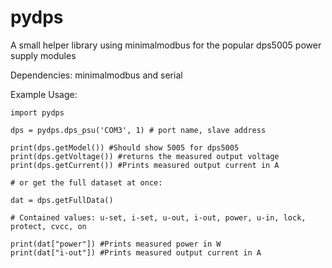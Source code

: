 # pydps
A small helper library using minimalmodbus for the popular dps5005 power supply modules

Dependencies:
minimalmodbus and serial


Example Usage:

    import pydps

    dps = pydps.dps_psu('COM3', 1) # port name, slave address

    print(dps.getModel()) #Should show 5005 for dps5005
    print(dps.getVoltage()) #returns the measured output voltage
    print(dps.getCurrent()) #Prints measured output current in A

    # or get the full dataset at once:

    dat = dps.getFullData()

    # Contained values: u-set, i-set, u-out, i-out, power, u-in, lock, protect, cvcc, on

    print(dat["power"]) #Prints measured power in W
    print(dat["i-out"]) #Prints measured output current in A
